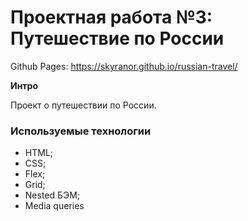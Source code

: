 # Проектная работа №3: Путешествие по России
Github Pages: https://skyranor.github.io/russian-travel/

**Интро**

Проект о путешествии по России.

### Используемые технологии
* HTML;
* CSS;
* Flex;
* Grid;
* Nested БЭМ;
* Media queries
